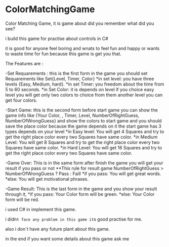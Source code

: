 # ColorMatchingGame
Color Matching Game, it is game about did you remember what did you see?

i build this game for practise about controls in C# 

it is good for anyone feel boring and wnats to feel fun and happy or wants to waste time
for fun because this game is get you that.

The Features are : 

-Set Requarements : 
this is the first form  in the game you should set Requarements like Set{Level, Timer, Color}
*in set level:
you have three levels {Easy, Medium, hard}.
*in set Timer:
you freedom about the time from 5 to 60 seconds.
*in Set Color:
it is depends on level if you choice easy level you will get only two colors to choice from
them another level you can get four colors.

-Start Game:
this is the second form before start game you can show the game info like {Your Color,
, Timer, Level, NumberOfRightGuess, NumberOfWrongGuess} and show the colors
to start game and you should save the place color because the game depends on it
the start game has 3 types depends on your level
*in Easy level:
You will get 4 Squares and try to get the right place color every two Squares have same
color.
*in Medium Level:
You will get 8 Squares and try to get the right place color every two Squares have same
color.
*in Hard Level:
You will get 16 Squares and try to get the right place color every two Squares have same
color.

-Game Over:
This is in the same form after finish the game you will get your result if you pass or not
**This rule for result game NumberOfRightGuess > NumberOfWrongGuess ? Pass : Faill
*if you pass:
You will get great words.
*else:
You will get motivational phrases.

-Game Result:
This is the last form in the game and you show your result through it,
*if you pass:
Your Color form will be green.
*else:
Your Color form will be red.

i used C# in implement this game.

i didn`t face any problem in this game it`s good practise for me.

also i don`t have any future plant about this game.

in the end if you want some details about this game ask me
